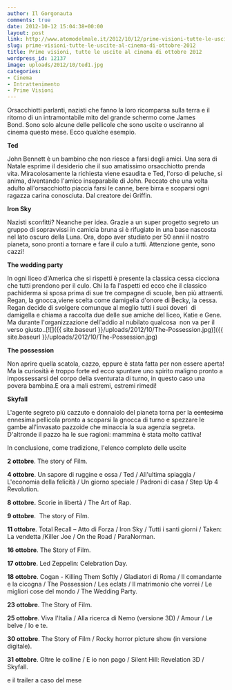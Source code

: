 ```yaml
---
author: Il Gorgonauta
comments: true
date: 2012-10-12 15:04:38+00:00
layout: post
link: http://www.atomodelmale.it/2012/10/12/prime-visioni-tutte-le-uscite-al-cinema-di-ottobre-2012/
slug: prime-visioni-tutte-le-uscite-al-cinema-di-ottobre-2012
title: Prime visioni, tutte le uscite al cinema di ottobre 2012
wordpress_id: 12137
image: uploads/2012/10/ted1.jpg
categories:
- Cinema
- Intrattenimento
- Prime Visioni
---
```



Orsacchiotti parlanti, nazisti che fanno la loro ricomparsa sulla terra e il ritorno di un intramontabile mito del grande schermo come James Bond. Sono solo alcune delle pellicole che sono uscite o usciranno al cinema questo mese. Ecco qualche esempio.

**Ted**

John Bennett è un bambino che non riesce a farsi degli amici. Una sera di Natale esprime il desiderio che il suo amatissimo orsacchiotto prenda vita. Miracolosamente la richiesta viene esaudita e Ted, l'orso di peluche, si anima, diventando l'amico inseparabile di John. Peccato che una volta adulto all'orsacchiotto piaccia farsi le canne, bere birra e scoparsi ogni ragazza carina conosciuta. Dal creatore dei Griffin.

**Iron Sky**

Nazisti sconfitti? Neanche per idea. Grazie a un super progetto segreto un gruppo di sopravvissi in camicia bruna si è rifugiato in una base nascosta nel lato oscuro della Luna. Ora, dopo aver studiato per 50 anni il nostro pianeta, sono pronti a tornare e fare il culo a tutti. Attenzione gente, sono cazzi!

**The wedding party**

In ogni liceo d'America che si rispetti è presente la classica cessa cicciona che tutti prendono per il culo. Chi la fa l'aspetti ed ecco che il classico pachiderma si sposa prima di sue tre compagne di scuole, ben più attraenti. Regan, la gnocca,viene scelta come damigella d'onore di Becky, la cessa. Regan decide di svolgere comunque al meglio tutti i suoi doveri  di damigella e chiama a raccolta due delle sue amiche del liceo, Katie e Gene. Ma durante l'organizzazione dell'addio al nubilato qualcosa  non va per il verso giusto..[![]({{ site.baseurl }}/uploads/2012/10/The-Possession.jpg)]({{ site.baseurl }}/uploads/2012/10/The-Possession.jpg)

**The possession**

Non aprire quella scatola, cazzo, eppure è stata fatta per non essere aperta! Ma la curiosità è troppo forte ed ecco spuntare uno spirito maligno pronto a impossessarsi del corpo della sventurata di turno, in questo caso una povera bambina.E ora a mali estremi, estremi rimedi!

**Skyfall**

L'agente segreto più cazzuto e donnaiolo del pianeta torna per la <del>centesima</del> ennesima pellicola pronto a scoparsi la gnocca di turno e spezzare le gambe all'invasato pazzoide che minaccia la sua agenzia segreta. D'altronde il pazzo ha le sue ragioni: mammina è stata molto cattiva!

In conclusione, come tradizione, l'elenco completo delle uscite

**2 ottobre**. The story of Film.

**4 ottobre**. Un sapore di ruggine e ossa / Ted / All'ultima spiaggia / L'economia della felicità / Un giorno speciale / Padroni di casa / Step Up 4 Revolution.

**8 ottobre.** Scorie in libertà / The Art of Rap.

**9 ottobre**.  The story of Film.

**11 ottobre**. Total Recall – Atto di Forza / Iron Sky / Tutti i santi giorni / Taken: La vendetta /Killer Joe / On the Road / ParaNorman.

**16 ottobre**. The Story of Film.

**17 ottobre**. Led Zeppelin: Celebration Day.

**18 ottobre**. Cogan - Killing Them Softly / Gladiatori di Roma / Il comandante e la cicogna / The Possession / Les eclats / Il matrimonio che vorrei / Le migliori cose del mondo / The Wedding Party.

**23 ottobre**. The Story of Film.

**25 ottobre**. Viva l'Italia / Alla ricerca di Nemo (versione 3D) / Amour / Le belve / Io e te.

**30 ottobre**. The Story of Film / Rocky horror picture show (in versione digitale).

**31 ottobre**. Oltre le colline / E io non pago / Silent Hill: Revelation 3D / Skyfall.

e il trailer a caso del mese

